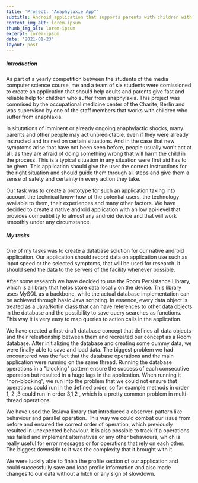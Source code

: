 ```yaml
---
title: 'Project: "Anaphylaxie App"'
subtitle: Android application that supports parents with children with anaphylaxis
content_img_alt: lorem-ipsum
thumb_img_alt: lorem-ipsum
excerpt: lorem-ipsum
date: '2021-01-23'
layout: post
---
```

##### Introduction

As part of a yearly competition between the students of the media computer science course, me and a team of six students were comissioned to create an application that should help adults and parents give fast and reliable help for children who suffer from anaphylaxia. This project was commised by the occupational medicine center of the Charite, Berlin and was supervised by one of the staff members that works with children who suffer from anaphlaxia.

In situtations of imminent or already ongoing anaphylactic shocks, many parents and other people may act unpredictable, even if they were already instructed and trained on certain situations. And in the case that new symptoms arise that have not been seen before, people usually won't act at all, as they are afraid of doing something wrong that will harm the child in the process. This is a typical situation in any situation were first aid has to be given. This application should give the user the correct instructions for the right situation and should guide them through all steps and give them a sense of safety and certainty in every action they take.

Our task was to create a prototype for such an application taking into account the technical know-how of the potential users, the technology available to them, their experiences and many other factors. We have decided to create a native android application with an low api-level that provides compatibility to almost any android device and that will work smoothly under any circumstance.

##### My tasks

One of my tasks was to create a database solution for our native android application. Our application should record data on application use such as input speed or the selected symptoms, that will be used for research. It should send the data to the servers of the facility whenever possible.

After some research we have decided to use the Room Persistance Library, which is a library that helps store data locally on the device. This library uses MySQL as a backbone, while the actual database implementation can be achieved through basic Java scripting. In essence, every data object is treated as a Java/Kotlin class that can have references to other data objects in the database and the possibility to save query searches as functions. This way it is very easy to map queries to action calls in the application.

We have created a first-draft database concept that defines all data objects and their releationship between them and recreated our concept as a Room database. After initializing the database and creating some dummy data, we were finally able to save and load data. The biggest problem we had encountered was the fact that the database operations and the main application were running on the same thread. Running the database operations in a "blocking" pattern ensure the success of each consecutive operation but resulted in a huge lags in the application. When running it "non-blocking", we run into the problem that we could not ensure that operations could run in the defined order, so for example methods in order 1, 2 ,3 could run in order 3,1,2 , which is a pretty common problem in multi-thread operations.

We have used the RxJava library that introduced a observer-pattern like behaviour and parallel operation. This way we could combat our issue from before and ensured the correct order of operation, which previously resulted in unexpected behaviour. It is also possible to track if a operations has failed and implement alternatives or any other behaviours, which is really useful for error messages or for operations that rely on each other. The biggest downside to it was the complexity that it brought with it.

We were luckily able to finish the profile section of our application and could successfully save and load profile information and also made changes to our data without a hitch or any sign of slowdown.

